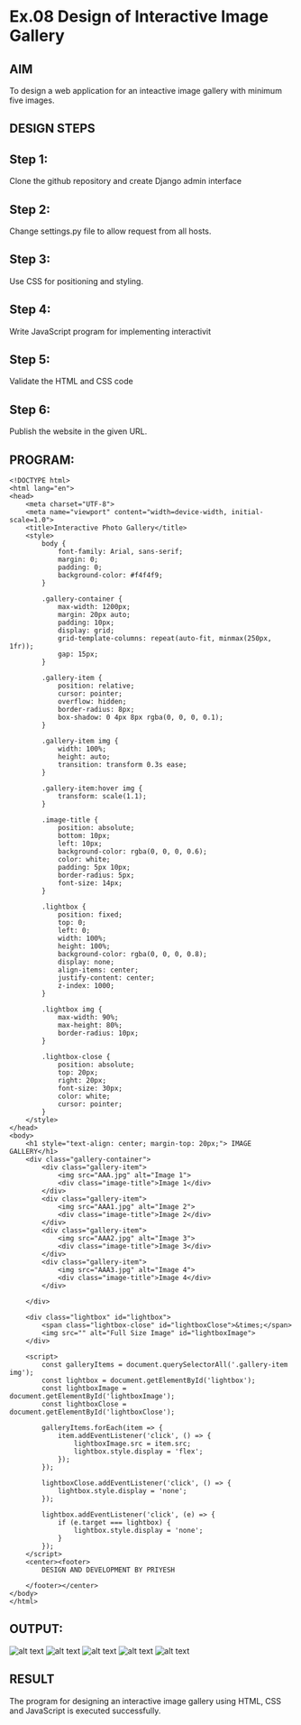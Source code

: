 # Ex.08 Design of Interactive Image Gallery

## AIM
  To design a web application for an inteactive image gallery with minimum five images.

## DESIGN STEPS

## Step 1:

Clone the github repository and create Django admin interface

## Step 2:

Change settings.py file to allow request from all hosts.

## Step 3:

Use CSS for positioning and styling.

## Step 4:

Write JavaScript program for implementing interactivit

## Step 5:

Validate the HTML and CSS code

## Step 6:

Publish the website in the given URL.

## PROGRAM:
```
<!DOCTYPE html>
<html lang="en">
<head>
    <meta charset="UTF-8">
    <meta name="viewport" content="width=device-width, initial-scale=1.0">
    <title>Interactive Photo Gallery</title>
    <style>
        body {
            font-family: Arial, sans-serif;
            margin: 0;
            padding: 0;
            background-color: #f4f4f9;
        }

        .gallery-container {
            max-width: 1200px;
            margin: 20px auto;
            padding: 10px;
            display: grid;
            grid-template-columns: repeat(auto-fit, minmax(250px, 1fr));
            gap: 15px;
        }

        .gallery-item {
            position: relative;
            cursor: pointer;
            overflow: hidden;
            border-radius: 8px;
            box-shadow: 0 4px 8px rgba(0, 0, 0, 0.1);
        }

        .gallery-item img {
            width: 100%;
            height: auto;
            transition: transform 0.3s ease;
        }

        .gallery-item:hover img {
            transform: scale(1.1);
        }

        .image-title {
            position: absolute;
            bottom: 10px;
            left: 10px;
            background-color: rgba(0, 0, 0, 0.6);
            color: white;
            padding: 5px 10px;
            border-radius: 5px;
            font-size: 14px;
        }

        .lightbox {
            position: fixed;
            top: 0;
            left: 0;
            width: 100%;
            height: 100%;
            background-color: rgba(0, 0, 0, 0.8);
            display: none;
            align-items: center;
            justify-content: center;
            z-index: 1000;
        }

        .lightbox img {
            max-width: 90%;
            max-height: 80%;
            border-radius: 10px;
        }

        .lightbox-close {
            position: absolute;
            top: 20px;
            right: 20px;
            font-size: 30px;
            color: white;
            cursor: pointer;
        }
    </style>
</head>
<body>
    <h1 style="text-align: center; margin-top: 20px;"> IMAGE GALLERY</h1>
    <div class="gallery-container">
        <div class="gallery-item">
            <img src="AAA.jpg" alt="Image 1">
            <div class="image-title">Image 1</div>
        </div>
        <div class="gallery-item">
            <img src="AAA1.jpg" alt="Image 2">
            <div class="image-title">Image 2</div>
        </div>
        <div class="gallery-item">
            <img src="AAA2.jpg" alt="Image 3">
            <div class="image-title">Image 3</div>
        </div>
        <div class="gallery-item">
            <img src="AAA3.jpg" alt="Image 4">
            <div class="image-title">Image 4</div>
        </div>
        
    </div>

    <div class="lightbox" id="lightbox">
        <span class="lightbox-close" id="lightboxClose">&times;</span>
        <img src="" alt="Full Size Image" id="lightboxImage">
    </div>

    <script>
        const galleryItems = document.querySelectorAll('.gallery-item img');
        const lightbox = document.getElementById('lightbox');
        const lightboxImage = document.getElementById('lightboxImage');
        const lightboxClose = document.getElementById('lightboxClose');

        galleryItems.forEach(item => {
            item.addEventListener('click', () => {
                lightboxImage.src = item.src;
                lightbox.style.display = 'flex';
            });
        });

        lightboxClose.addEventListener('click', () => {
            lightbox.style.display = 'none';
        });

        lightbox.addEventListener('click', (e) => {
            if (e.target === lightbox) {
                lightbox.style.display = 'none';
            }
        });
    </script>
    <center><footer>
        DESIGN AND DEVELOPMENT BY PRIYESH 
        
    </footer></center>
</body>
</html>
```

## OUTPUT:
![alt text](<Screenshot 2025-05-21 213625.png>)
![alt text](AAA.jpg)
![alt text](AAA1.jpg)
![alt text](AAA2.jpg)
![alt text](AAA3.jpg)
## RESULT
  The program for designing an interactive image gallery using HTML, CSS and JavaScript is executed successfully.
